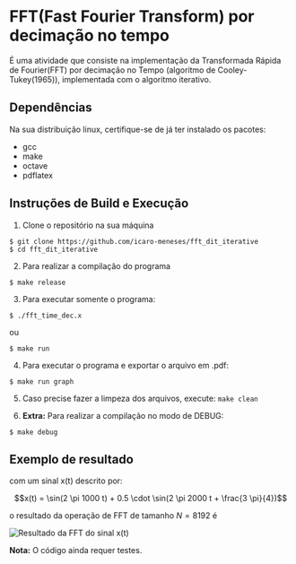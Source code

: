 # FFT(Fast Fourier Transform) por decimação no tempo

É uma atividade que consiste na implementação da Transformada Rápida de 
Fourier(FFT) por decimação no Tempo (algoritmo de Cooley-Tukey(1965)),
implementada com o algoritmo iterativo.

## Dependências

Na sua distribuição linux, certifique-se de já ter instalado os pacotes:

- gcc
- make
- octave
- pdflatex

## Instruções de Build e Execução

1. Clone o repositório na sua máquina

```
$ git clone https://github.com/icaro-meneses/fft_dit_iterative
$ cd fft_dit_iterative
```

2. Para realizar a compilação do programa

```
$ make release
```

3. Para executar somente o programa:

```
$ ./fft_time_dec.x
```

ou

```
$ make run
```

4. Para executar o programa e exportar o arquivo em .pdf:

```
$ make run graph
```

5. Caso precise fazer a limpeza dos arquivos, execute: `make clean`

6. **Extra:** Para realizar a compilação no modo de DEBUG:

```
$ make debug
```

## Exemplo de resultado

com um sinal x(t) descrito por:

$$x(t) = \sin(2 \pi 1000 t) + 0.5 \cdot \sin(2 \pi 2000 t + \frac{3 \pi}{4})$$

o resultado da operação de FFT de tamanho $N = 8192$ é

![Resultado da FFT do sinal x(t)](./results/result_plot.png "FFT Result")

**Nota:** O código ainda requer testes.

